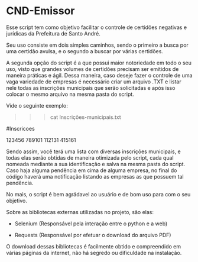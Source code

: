 # CND-Emissor

Esse script tem como objetivo facilitar o controle de certidões negativas e jurídicas da Prefeitura de Santo André.

Seu uso consiste em dois simples caminhos, sendo o primeiro a busca por uma certidão avulsa, e o segundo a buscar por várias certidões.

A segunda opção do script é a que possui maior notoriedade em todo o seu uso, visto que grandes volumes de certidões precisam ser emitidos de maneira práticas e ágil.
Dessa maneira, caso deseje fazer o controle de uma vaga variedade de empresas é necessário criar um arquivo .TXT e listar nele todas as inscrições municipais que serão solicitadas
e após isso colocar o mesmo arquivo na mesma pasta do script.

Vide o seguinte exemplo:

>>> cat Inscrições-municipais.txt

#Inscricoes

123456
789101
112131
415161

Sendo assim, você terá uma lista com diversas inscrições municipais, e todas elas serão obtidas de maneira otimizada pelo script, cada qual nomeada mediante a sua identificação e
salva na mesma pasta do script. Caso haja alguma pendência em cima de alguma empresa, no final do código haverá uma notificação listando as empresas as que possuem tal pendência.

No mais, o script é bem agrádavel ao usuário e de bom uso para com o seu objetivo.

Sobre as bibliotecas externas utilizadas no projeto, são elas:

- Selenium (Responsável pela interação entre o python e a web)

- Requests (Responsável por efetuar o download do arquivo PDF)

O download dessas bibliotecas é facilmente obtido e compreendido em várias páginas da internet, não há segredo ou dificuldade na instalação.
